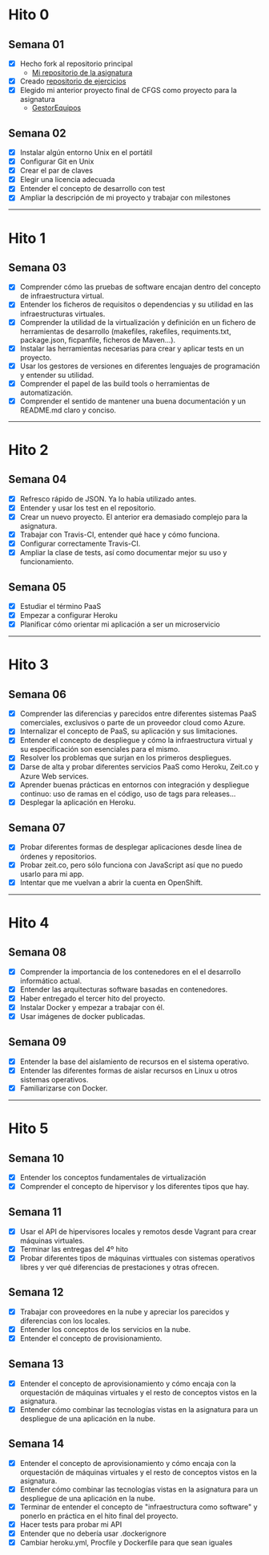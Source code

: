 # Hito 0
## Semana 01
 - [x] Hecho fork al repositorio principal
   - [Mi repositorio de la asignatura](https://github.com/alexhzr/IV-18-19)
- [x] Creado [repositorio de ejercicios](https://github.com/alexhzr/IV-18-19-Ejercicios)
 - [x] Elegido mi anterior proyecto final de CFGS como proyecto para la asignatura
   - [GestorEquipos](https://github.com/alexhzr/GestorEquipos)

## Semana 02
- [x] Instalar algún entorno Unix en el portátil
- [x] Configurar Git en Unix
- [x] Crear el par de claves
- [x] Elegir una licencia adecuada
- [x] Entender el concepto de desarrollo con test
- [x] Ampliar la descripción de mi proyecto y trabajar con milestones
---
# Hito 1

## Semana 03
- [x] Comprender cómo las pruebas de software encajan dentro del concepto de infraestructura virtual.
- [x] Entender los ficheros de requisitos o dependencias y su utilidad en las infraestructuras virtuales.
- [x] Comprender la utilidad de la virtualización y definición en un fichero de herramientas de desarrollo (makefiles, rakefiles, requiments.txt, package.json, ficpanfile, ficheros de Maven...).
- [x] Instalar las herramientas necesarias para crear y aplicar tests en un proyecto.
- [x] Usar los gestores de versiones en diferentes lenguajes de programación y entender su utilidad.
- [x] Comprender el papel de las build tools o herramientas de automatización.
- [x] Comprender el sentido de mantener una buena documentación y un README.md claro y conciso.
---
# Hito 2
## Semana 04
- [x] Refresco rápido de JSON. Ya lo había utilizado antes.
- [x] Entender y usar los test en el repositorio.
- [x] Crear un nuevo proyecto. El anterior era demasiado complejo para la asignatura.
- [x] Trabajar con Travis-CI, entender qué hace y cómo funciona.
- [x] Configurar correctamente Travis-CI.
- [x] Ampliar la clase de tests, así como documentar mejor su uso y funcionamiento.

## Semana 05
- [x] Estudiar el término PaaS
- [x] Empezar a configurar Heroku
- [x] Planificar cómo orientar mi aplicación a ser un microservicio  
---
# Hito 3
## Semana 06
- [x] Comprender las diferencias y parecidos entre diferentes sistemas PaaS comerciales, exclusivos o parte de un proveedor cloud como Azure.
- [x] Internalizar el concepto de PaaS, su aplicación y sus limitaciones.
- [x] Entender el concepto de despliegue y cómo la infraestructura virtual y su especificación son esenciales para el mismo.
- [x] Resolver los problemas que surjan en los primeros despliegues.
- [x] Darse de alta y probar diferentes servicios PaaS como Heroku, Zeit.co y Azure Web services.
- [x] Aprender buenas prácticas en entornos con integración y despliegue continuo: uso de ramas en el código, uso de tags para releases...
- [x] Desplegar la aplicación en Heroku.

## Semana 07
- [x] Probar diferentes formas de desplegar aplicaciones desde línea de órdenes y repositorios.
- [x] Probar zeit.co, pero sólo funciona con JavaScript así que no puedo usarlo para mi app.
- [x] Intentar que me vuelvan a abrir la cuenta en OpenShift.
---
# Hito 4
## Semana 08
- [x] Comprender la importancia de los contenedores en el el desarrollo informático actual.
- [x] Entender las arquitecturas software basadas en contenedores.
- [x] Haber entregado el tercer hito del proyecto.
- [x] Instalar Docker y empezar a trabajar con él.
- [x] Usar imágenes de docker publicadas.

## Semana 09
- [x] Entender la base del aislamiento de recursos en el sistema operativo.
- [x] Entender las diferentes formas de aislar recursos en Linux u otros sistemas operativos.
- [x] Familiarizarse con Docker.
---
# Hito 5
## Semana 10
- [x] Entender los conceptos fundamentales de virtualización
- [x] Comprender el concepto de hipervisor y los diferentes tipos que hay.

## Semana 11
- [x] Usar el API de hipervisores locales y remotos desde Vagrant para crear máquinas virtuales.
- [x] Terminar las entregas del 4º hito
- [x] Probar diferentes tipos de máquinas virttuales con sistemas operativos libres y ver qué diferencias de prestaciones y otras ofrecen.

## Semana 12
- [x] Trabajar con proveedores en la nube y apreciar los parecidos y diferencias con los locales.
- [x] Entender los conceptos de los servicios en la nube.
- [x] Entender el concepto de provisionamiento.

## Semana 13
- [x] Entender el concepto de aprovisionamiento y cómo encaja con la orquestación de máquinas virtuales y el resto de conceptos vistos en la asignatura.
- [x] Entender cómo combinar las tecnologías vistas en la asignatura para un despliegue de una aplicación en la nube.

## Semana 14
- [x] Entender el concepto de aprovisionamiento y cómo encaja con la orquestación de máquinas virtuales y el resto de conceptos vistos en la asignatura.
- [x] Entender cómo combinar las tecnologías vistas en la asignatura para un despliegue de una aplicación en la nube.
- [x] Terminar de entender el concepto de "infraestructura como software" y ponerlo en práctica en el hito final del proyecto.
- [x] Hacer tests para probar mi API
- [x] Entender que no debería usar .dockerignore
- [x] Cambiar heroku.yml, Procfile y Dockerfile para que sean iguales
